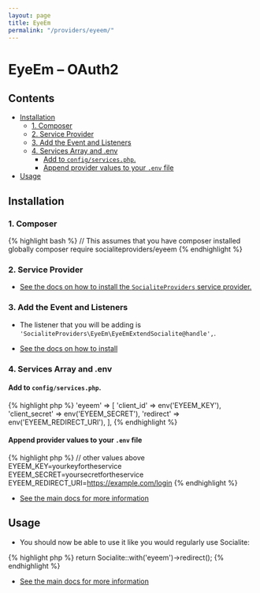 ```yaml
---
layout: page
title: EyeEm
permalink: "/providers/eyeem/"
---
```

# EyeEm – OAuth2

## Contents

- [Installation](#installation)
  - [1. Composer](#1-composer)
  - [2. Service Provider](#2-service-provider)
  - [3. Add the Event and Listeners](#3-add-the-event-and-listeners)
  - [4. Services Array and .env](#4-services-array-and-env)
    - [Add to `config/services.php`.](#add-to-configservicesphp)
    - [Append provider values to your `.env` file](#append-provider-values-to-your-env-file)
- [Usage](#usage)


## Installation

### 1. Composer

{% highlight bash %}
// This assumes that you have composer installed globally
composer require socialiteproviders/eyeem
{% endhighlight %}

### 2. Service Provider

* [See the docs on how to install the `SocialiteProviders` service provider.](https://github.com/SocialiteProviders/Manager#2-service-provider)


### 3. Add the Event and Listeners

* The listener that you will be adding is `'SocialiteProviders\EyeEm\EyeEmExtendSocialite@handle',`.

* [See the docs on how to install](https://github.com/SocialiteProviders/Manager#3-add-the-event-and-listeners)

### 4. Services Array and .env

#### Add to `config/services.php`.

{% highlight php %}
'eyeem' => [
    'client_id' => env('EYEEM_KEY'),
    'client_secret' => env('EYEEM_SECRET'),
    'redirect' => env('EYEEM_REDIRECT_URI'),
],
{% endhighlight %}

#### Append provider values to your `.env` file

{% highlight php %}
// other values above
EYEEM_KEY=yourkeyfortheservice
EYEEM_SECRET=yoursecretfortheservice
EYEEM_REDIRECT_URI=https://example.com/login
{% endhighlight %}

* [See the main docs for more information](https://github.com/SocialiteProviders/Manager#4-services-array-and-env)


## Usage

* You should now be able to use it like you would regularly use Socialite:

{% highlight php %}
return Socialite::with('eyeem')->redirect();
{% endhighlight %}

* [See the main docs for more information](https://github.com/SocialiteProviders/Manager#usage)
